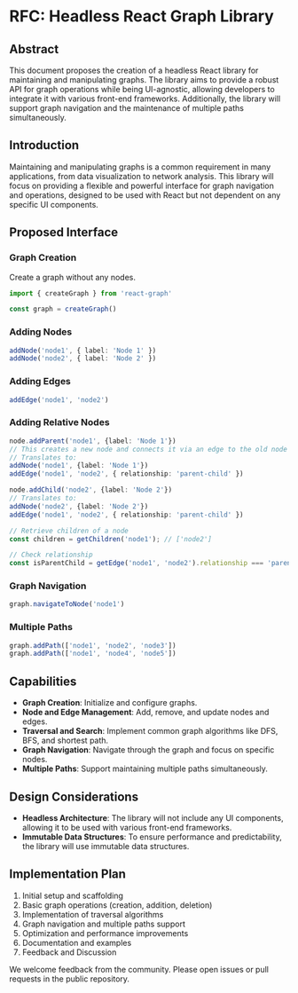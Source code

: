 # RFC: Headless React Graph Library

## Abstract
This document proposes the creation of a headless React library for maintaining and manipulating graphs. The library aims to provide a robust API for graph operations while being UI-agnostic, allowing developers to integrate it with various front-end frameworks. Additionally, the library will support graph navigation and the maintenance of multiple paths simultaneously.

## Introduction
Maintaining and manipulating graphs is a common requirement in many applications, from data visualization to network analysis. This library will focus on providing a flexible and powerful interface for graph navigation and operations, designed to be used with React but not dependent on any specific UI components.

## Proposed Interface
### Graph Creation
Create a graph without any nodes.
```ts
import { createGraph } from 'react-graph'

const graph = createGraph()
```

### Adding Nodes

```ts
addNode('node1', { label: 'Node 1' })
addNode('node2', { label: 'Node 2' })
```

### Adding Edges

```ts
addEdge('node1', 'node2')
```

### Adding Relative Nodes

```ts
node.addParent('node1', {label: 'Node 1'}) 
// This creates a new node and connects it via an edge to the old node with a parent-child relationship.
// Translates to: 
addNode('node1', {label: 'Node 1'})
addEdge('node1', 'node2', { relationship: 'parent-child' })

node.addChild('node2', {label: 'Node 2'})
// Translates to:
addNode('node2', {label: 'Node 2'})
addEdge('node1', 'node2', { relationship: 'parent-child' })

// Retrieve children of a node
const children = getChildren('node1'); // ['node2']

// Check relationship
const isParentChild = getEdge('node1', 'node2').relationship === 'parent-child'; // true
```

### Graph Navigation

```ts
graph.navigateToNode('node1')
```

### Multiple Paths

```ts
graph.addPath(['node1', 'node2', 'node3'])
graph.addPath(['node1', 'node4', 'node5'])
```

## Capabilities

- **Graph Creation**: Initialize and configure graphs.
- **Node and Edge Management**: Add, remove, and update nodes and edges.
- **Traversal and Search**: Implement common graph algorithms like DFS, BFS, and shortest path.
- **Graph Navigation**: Navigate through the graph and focus on specific nodes.
- **Multiple Paths**: Support maintaining multiple paths simultaneously.

## Design Considerations

- **Headless Architecture**: The library will not include any UI components, allowing it to be used with various front-end frameworks.
- **Immutable Data Structures**: To ensure performance and predictability, the library will use immutable data structures.

## Implementation Plan

1. Initial setup and scaffolding
2. Basic graph operations (creation, addition, deletion)
3. Implementation of traversal algorithms
4. Graph navigation and multiple paths support
5. Optimization and performance improvements
6. Documentation and examples
7. Feedback and Discussion

We welcome feedback from the community. Please open issues or pull requests in the public repository.